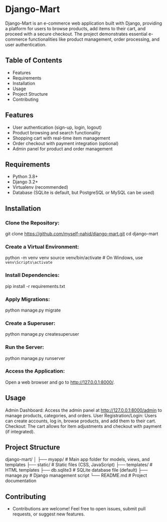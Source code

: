 # Django-Mart
Django-Mart is an e-commerce web application built with Django, providing a platform for users to browse products, add items to their cart, and proceed with a secure checkout. The project demonstrates essential e-commerce functionalities like product management, order processing, and user authentication.

## Table of Contents
- Features
- Requirements
- Installation
- Usage
- Project Structure
- Contributing

## Features
- User authentication (sign-up, login, logout)
- Product browsing and search functionality
- Shopping cart with real-time item management
- Order checkout with payment integration (optional)
- Admin panel for product and order management

## Requirements
- Python 3.8+
- Django 3.2+
- Virtualenv (recommended)
- Database (SQLite is default, but PostgreSQL or MySQL can be used)

## Installation
### Clone the Repository:

git clone https://github.com/myself-nahid/django-mart.git
cd django-mart

### Create a Virtual Environment:
python -m venv venv
source venv/bin/activate  # On Windows, use `venv\Scripts\activate`

### Install Dependencies:
pip install -r requirements.txt

### Apply Migrations:
python manage.py migrate

### Create a Superuser:
python manage.py createsuperuser

### Run the Server:
python manage.py runserver

### Access the Application: 
Open a web browser and go to http://127.0.0.1:8000/.

## Usage
Admin Dashboard: Access the admin panel at http://127.0.0.1:8000/admin to manage products, categories, and orders.
User Registration/Login: Users can create accounts, log in, browse products, and add them to their cart.
Checkout: The cart allows for item adjustments and checkout with payment (if integrated).

## Project Structure
django-mart/
│
├── myapp/                  # Main app folder for models, views, and templates
├── static/                 # Static files (CSS, JavaScript)
├── templates/              # HTML templates
├── db.sqlite3              # SQLite database file (default)
├── manage.py               # Django management script
└── README.md               # Project documentation

## Contributing
- Contributions are welcome! Feel free to open issues, submit pull requests, or suggest new features.